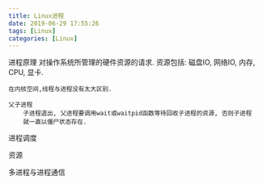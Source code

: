 ```yaml
---
title: Linux进程
date: 2019-06-29 17:55:26
tags: [Linux]
categories: [Linux]
---
```



进程原理
    对操作系统所管理的硬件资源的请求.
    资源包括: 磁盘IO, 网络IO, 内存, CPU, 显卡.

    在内核空间,线程与进程没有太大区别.

    父子进程
        子进程退出, 父进程要调用wait或waitpid函数等待回收子进程的资源, 否则子进程
        就一直以僵尸状态存在.
        
进程调度

资源

多进程与进程通信